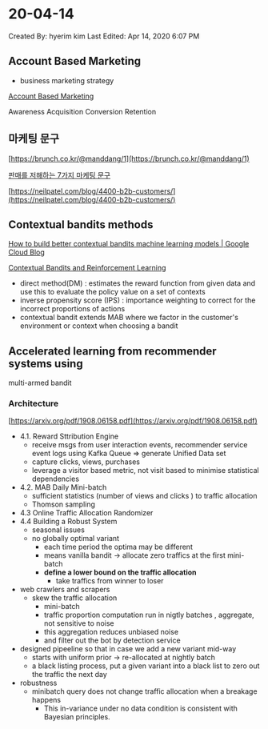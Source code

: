 # 20-04-14

Created By: hyerim kim
Last Edited: Apr 14, 2020 6:07 PM

## Account Based Marketing

- business marketing strategy

[Account Based Marketing](https://www.optimizely.com/optimization-glossary/account-based-marketing/)

Awareness Acquisition Conversion Retention

## 마케팅 문구

[https://brunch.co.kr/@manddang/1](https://brunch.co.kr/@manddang/1)

[판매를 저해하는 7가지 마케팅 문구](https://1boon.kakao.com/ppss/5958d9fded94d20001684c7e)

[https://neilpatel.com/blog/4400-b2b-customers/](https://neilpatel.com/blog/4400-b2b-customers/)


## Contextual bandits methods

[How to build better contextual bandits machine learning models | Google Cloud Blog](https://cloud.google.com/blog/products/ai-machine-learning/how-to-build-better-contextual-bandits-machine-learning-models)

[Contextual Bandits and Reinforcement Learning](https://towardsdatascience.com/contextual-bandits-and-reinforcement-learning-6bdfeaece72a)

- direct method(DM) : estimates the reward function from given data and use this  to evaluate the policy value on a set of contexts
- inverse propensity score (IPS) : importance weighting to correct for the incorrect proportions of actions
- contextual bandit extends MAB where we factor in the customer's environment or context when choosing a bandit

## Accelerated learning from recommender systems using
multi-armed bandit

### Architecture

[https://arxiv.org/pdf/1908.06158.pdf](https://arxiv.org/pdf/1908.06158.pdf)

- 4.1. Reward Sttribution Engine
    - receive msgs from user interaction events, recommender service event logs using Kafka Queue ⇒ generate Unified Data set
    - capture clicks, views, purchases
    - leverage a visitor based metric, not visit based to minimise statistical dependencies
- 4.2. MAB Daily Mini-batch
    - sufficient statistics (number of views and clicks ) to traffic allocation
    - Thomson sampling
- 4.3 Online Traffic Allocation Randomizer
- 4.4 Building a Robust System
    - seasonal issues
    - no globally optimal variant
        - each time period the optima may be different
        - means vanilla bandit → allocate zero traffics at the first mini-batch
        - **define a lower bound on the traffic allocation**
            - take traffics from winner to loser
- web crawlers and scrapers
    - skew the traffic allocation
        - mini-batch
        - traffic proportion computation run in nigtly batches , aggregate, not sensitive to noise
        - this aggregation reduces unbiased noise
        - and filter out the bot by detection service
- designed pipeeline so that in case we add a new variant mid-way
    - starts with uniform prior  → re-allocated at nightly batch
    - a black listing process, put a given variant into a black list to zero out the traffic the next day
- robustness
    - minibatch query does not change traffic allocation when  a breakage happens
        - This in-variance under no data condition
        is consistent with Bayesian principles.
